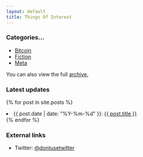 ```yaml
---
layout: default
title: Things Of Interest
---
```



### Categories...
		
- [Bitcoin](/bitcoin)
- [Fiction](/fiction)
- [Meta](/meta)

You can also view the full [archive.](/archive)

### Latest updates

{% for post in site.posts %}
  <li>{{ post.date | date: "%Y-%m-%d" }}: <a href="{{ post.url }}">{{ post.title }}</a> </li>
{% endfor %}

### External links

- Twitter: [@dontusetwitter](/)
